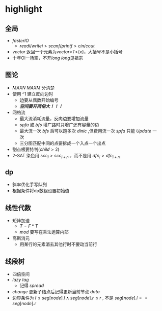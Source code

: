# highlight

## 全局

- $faster IO$
  - $readi / writei > scanf / printf > cin / cout$
- $vector$ 返回一个元素为$vector$\<$T$>{$x$}，大括号不是~~小括号~~
- 十年OI一场空，不开$long$ $long$见祖宗

## 图论

- $MAXN$ $MAXM$ 分清楚
- 使用 ^1 建立反向边时
  - 边要从偶数开始编号
  - ***空间要开两倍大！！！***
- 网络流
  - 最大流消耗流量，反向边要增加流量
  - $spfa$ 或 $bfs$ 增广路时只增广还有容量的边
  - 最大流一次 $bfs$ 后可以跑多次 $dinic$ ,但费用流一次 $spfa$ 只能 $Update$ 一次
  - 三分图匹配中间的点要拆成一个入点一个出点
- 割点根要特判($child > 2$)
- 2-SAT 染色用 $scc_i > scc_{i+n}$ ，而不是用 $dfn_i > dfn_{i+n}$

## dp

- 斜率优化手写队列
- 根据条件将dp数组设置初始值

## 线性代数

- 矩阵加速
  - $T=F*T$
  - $mod$ 要写在乘法运算内部
- 高斯消元
  - 用某行的元素消去其他行时不要动当前行

## 线段树

- 四倍空间
- $lazy$ $tag$
  - 记得 $spread$
- $change$ 更新子结点后记得更新当前节点 $data$
- 边界条件为 $l \le seg[node].l \wedge seg[node].r \le r$ , 不是 $seg[node].l == seg[node].r$
